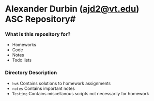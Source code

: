 # Alexander Durbin (ajd2@vt.edu) ASC Repository#

### What is this repository for? ###

* Homeworks
* Code
* Notes
* Todo lists

### Directory Description ###
* `hwk` Contains solutions to homework assignments
* `notes` Contains important notes
* `Testing` Contains miscellanous scripts not necessarily for homework
